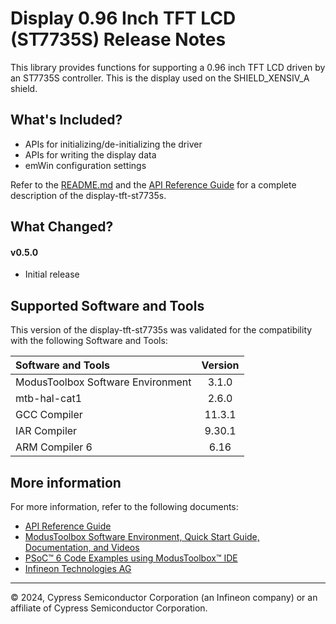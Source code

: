 # Display 0.96 Inch TFT LCD (ST7735S) Release Notes

This library provides functions for supporting a 0.96 inch TFT LCD driven by an ST7735S controller. This is the display used on the SHIELD_XENSIV_A shield.

## What's Included?

- APIs for initializing/de-initializing the driver
- APIs for writing the display data
- emWin configuration settings

Refer to the [README.md](./README.md) and the [API Reference Guide](./api_reference.md) for a complete description of the display-tft-st7735s.

## What Changed?

#### v0.5.0
- Initial release

## Supported Software and Tools

This version of the display-tft-st7735s was validated for the compatibility with the following Software and Tools:

| Software and Tools                                      | Version |
| :---                                                    | :----:  |
| ModusToolbox Software Environment                       | 3.1.0   |
| mtb-hal-cat1                                            | 2.6.0   |
| GCC Compiler                                            | 11.3.1  |
| IAR Compiler                                            | 9.30.1  |
| ARM Compiler 6                                          | 6.16    |

## More information

For more information, refer to the following documents:

* [API Reference Guide](./api_reference.md)
* [ModusToolbox Software Environment, Quick Start Guide, Documentation, and Videos](https://www.infineon.com/cms/en/design-support/tools/sdk/modustoolbox-software)
* [PSoC™ 6 Code Examples using ModusToolbox™ IDE](https://github.com/infineon/Code-Examples-for-ModusToolbox-Software)
* [Infineon Technologies AG](https://www.infineon.com)

-----
© 2024, Cypress Semiconductor Corporation (an Infineon company) or an affiliate of Cypress Semiconductor Corporation.
